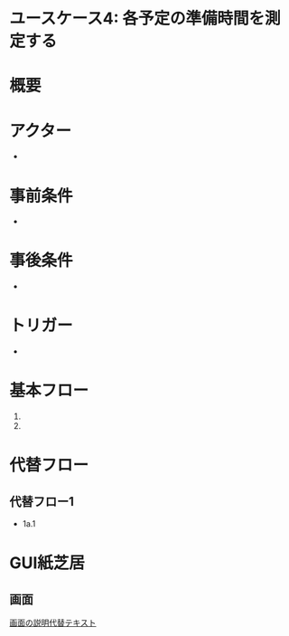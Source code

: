 # ユースケース4: 各予定の準備時間を測定する

# 概要

# アクター

- 

# 事前条件

- 

# 事後条件

- 

# トリガー

- 

# 基本フロー

1. 

2. 

# 代替フロー

## 代替フロー1
- 1a.1

# GUI紙芝居

## 画面

[画面の説明代替テキスト]()